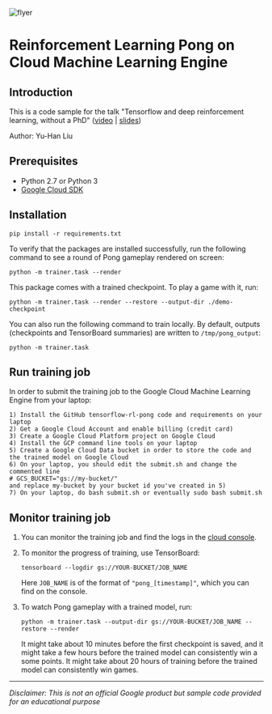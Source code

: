 ![flyer](images/flyer_rl.jpg)
# Reinforcement Learning Pong on Cloud Machine Learning Engine

## Introduction

This is a code sample for the talk "Tensorflow and deep reinforcement learning, without a PhD" ([video](https://youtu.be/aRKOJHRbXeo) | [slides](https://goo.gl/CB8xNH))

Author: Yu-Han Liu

## Prerequisites

- Python 2.7 or Python 3
- [Google Cloud SDK](https://cloud.google.com/sdk/downloads#interactive)

## Installation

```
pip install -r requirements.txt
```

To verify that the packages are installed successfully, run the following command to see a round of Pong gameplay rendered on screen:

```
python -m trainer.task --render
```

This package comes with a trained checkpoint.  To play a game with it, run:

```
python -m trainer.task --render --restore --output-dir ./demo-checkpoint
```

You can also run the following command to train locally.
By default, outputs (checkpoints and TensorBoard summaries) are written to `/tmp/pong_output`:

```
python -m trainer.task
```

## Run training job

In order to submit the training job to the Google Cloud Machine Learning Engine from your laptop:

```
1) Install the GitHub tensorflow-rl-pong code and requirements on your laptop
2) Get a Google Cloud Account and enable billing (credit card)
3) Create a Google Cloud Platform project on Google Cloud
4) Install the GCP command line tools on your laptop
5) Create a Google Cloud Data bucket in order to store the code and the trained model on Google Cloud
6) On your laptop, you should edit the submit.sh and change the commented line
# GCS_BUCKET="gs://my-bucket/"
and replace my-bucket by your bucket id you've created in 5)
7) On your laptop, do bash submit.sh or eventually sudo bash submit.sh

```


## Monitor training job

1. You can monitor the training job and find the logs in the [cloud console](https://console.cloud.google.com/mlengine/jobs).

1. To monitor the progress of training, use TensorBoard:

    ```
    tensorboard --logdir gs://YOUR-BUCKET/JOB_NAME
    ```

    Here `JOB_NAME` is of the format of `"pong_[timestamp]"`, which you can find on the console.

1. To watch Pong gameplay with a trained model, run:

    ```
    python -m trainer.task --output-dir gs://YOUR-BUCKET/JOB_NAME --restore --render
    ```

    It might take about 10 minutes before the first checkpoint is saved, and it might take a few hours before the trained model can consistently win a some points.  It might take about 20 hours of training before the trained model can consistently win games.

---
    
*Disclaimer: This is not an official Google product but sample code provided for an educational purpose*


